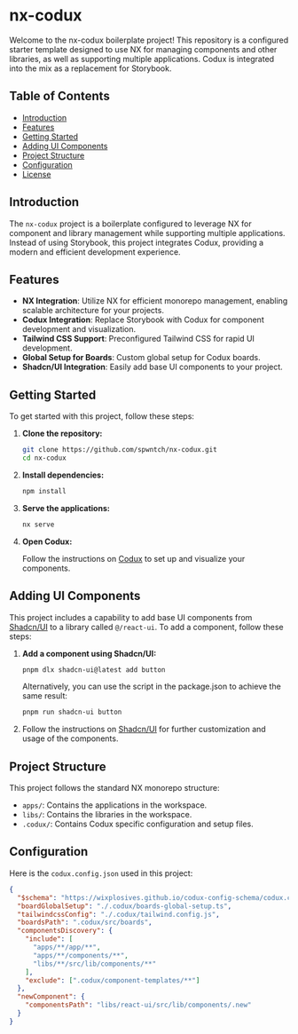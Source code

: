 # nx-codux

Welcome to the nx-codux boilerplate project! This repository is a configured starter template designed to use NX for managing components and other libraries, as well as supporting multiple applications. Codux is integrated into the mix as a replacement for Storybook.

## Table of Contents

- [Introduction](#introduction)
- [Features](#features)
- [Getting Started](#getting-started)
- [Adding UI Components](#adding-ui-components)
- [Project Structure](#project-structure)
- [Configuration](#configuration)
- [License](#license)

## Introduction

The `nx-codux` project is a boilerplate configured to leverage NX for component and library management while supporting multiple applications. Instead of using Storybook, this project integrates Codux, providing a modern and efficient development experience.

## Features

- **NX Integration**: Utilize NX for efficient monorepo management, enabling scalable architecture for your projects.
- **Codux Integration**: Replace Storybook with Codux for component development and visualization.
- **Tailwind CSS Support**: Preconfigured Tailwind CSS for rapid UI development.
- **Global Setup for Boards**: Custom global setup for Codux boards.
- **Shadcn/UI Integration**: Easily add base UI components to your project.

## Getting Started

To get started with this project, follow these steps:

1. **Clone the repository:**

    ```bash
    git clone https://github.com/spwntch/nx-codux.git
    cd nx-codux
    ```

2. **Install dependencies:**

    ```bash
    npm install
    ```

3. **Serve the applications:**

    ```bash
    nx serve
    ```

4. **Open Codux:**

    Follow the instructions on [Codux](https://codux.com) to set up and visualize your components.

## Adding UI Components

This project includes a capability to add base UI components from [Shadcn/UI](https://ui.shadcn.com/) to a library called `@/react-ui`. To add a component, follow these steps:

1. **Add a component using Shadcn/UI:**

    ```bash
    pnpm dlx shadcn-ui@latest add button
    ```

    Alternatively, you can use the script in the package.json to achieve the same result:

    ```bash
    pnpm run shadcn-ui button
    ```

2. Follow the instructions on [Shadcn/UI](https://ui.shadcn.com/) for further customization and usage of the components.

## Project Structure

This project follows the standard NX monorepo structure:

- `apps/`: Contains the applications in the workspace.
- `libs/`: Contains the libraries in the workspace.
- `.codux/`: Contains Codux specific configuration and setup files.

## Configuration

Here is the `codux.config.json` used in this project:

```json
{
  "$schema": "https://wixplosives.github.io/codux-config-schema/codux.config.schema.json",
  "boardGlobalSetup": "./.codux/boards-global-setup.ts",
  "tailwindcssConfig": "./.codux/tailwind.config.js",
  "boardsPath": ".codux/src/boards",
  "componentsDiscovery": {
    "include": [
      "apps/**/app/**",
      "apps/**/components/**",
      "libs/**/src/lib/components/**"
    ],
    "exclude": [".codux/component-templates/**"]
  },
  "newComponent": {
    "componentsPath": "libs/react-ui/src/lib/components/.new"
  }
}
